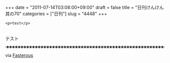 +++
date = "2011-07-14T03:08:00+09:00"
draft = false
title = "日刊けんけん 其の70"
categories = ["日刊"]
slug = "4448"
+++


    <p>test</p>
<p><br />テスト</p>
<hr style="border-style: dashed; color: #ccc;" />
<div class="posterous_quote_citation">via <a href="http://www.lastday.jp/2011/02/28/fasterous">Fasterous</a></div>
  
